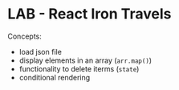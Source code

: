 

# LAB - React Iron Travels


Concepts:
- load json file
- display elements in an array (`arr.map()`)
- functionality to delete iterms (`state`)
- conditional rendering
